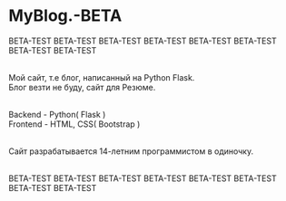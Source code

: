 # MyBlog.-BETA

BETA-TEST      BETA-TEST      BETA-TEST      BETA-TEST      BETA-TEST      BETA-TEST      BETA-TEST      BETA-TEST <br><br>

Мой сайт, т.е блог, написанный на Python Flask. <br>
Блог везти не буду, сайт для Резюме. <br><br>

Backend - Python( Flask )<br>
Frontend - HTML, CSS( Bootstrap )<br><br>

Сайт разрабатывается 14-летним программистом в одиночку. <br><br>

BETA-TEST       BETA-TEST      BETA-TEST      BETA-TEST      BETA-TEST      BETA-TEST      BETA-TEST      BETA-TEST
